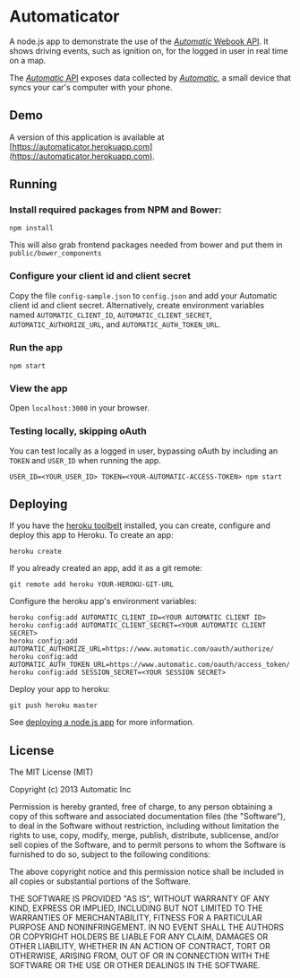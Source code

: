 # Automaticator

A node.js app to demonstrate the use of the [_Automatic_ Webook API](http://automatic.com/developer/).  It shows driving events, such as ignition on, for the logged in user in real time on a map.

The [_Automatic_ API](http://automatic.com/developer/) exposes data collected by [_Automatic_](http://automatic.com), a small device that syncs your car's computer with your phone.

## Demo

A version of this application is available at [https://automaticator.herokuapp.com](https://automaticator.herokuapp.com).

## Running

### Install required packages from NPM and Bower:

    npm install

This will also grab frontend packages needed from bower and put them in `public/bower_components`

### Configure your client id and client secret

Copy the file `config-sample.json` to `config.json` and add your Automatic client id and client secret.  Alternatively, create environment variables named `AUTOMATIC_CLIENT_ID`, `AUTOMATIC_CLIENT_SECRET`, `AUTOMATIC_AUTHORIZE_URL`, and `AUTOMATIC_AUTH_TOKEN_URL`.

### Run the app

    npm start

### View the app

Open `localhost:3000` in your browser.

### Testing locally, skipping oAuth

You can test locally as a logged in user, bypassing oAuth by including an `TOKEN` and `USER_ID` when running the app.

    USER_ID=<YOUR_USER_ID> TOKEN=<YOUR-AUTOMATIC-ACCESS-TOKEN> npm start

## Deploying

If you have the [heroku toolbelt](https://toolbelt.heroku.com/) installed, you can create, configure and deploy this app to Heroku.  To create an app:

    heroku create

If you already created an app, add it as a git remote:

    git remote add heroku YOUR-HEROKU-GIT-URL

Configure the heroku app's environment variables:

    heroku config:add AUTOMATIC_CLIENT_ID=<YOUR AUTOMATIC CLIENT ID>
    heroku config:add AUTOMATIC_CLIENT_SECRET=<YOUR AUTOMATIC CLIENT SECRET>
    heroku config:add AUTOMATIC_AUTHORIZE_URL=https://www.automatic.com/oauth/authorize/
    heroku config:add AUTOMATIC_AUTH_TOKEN_URL=https://www.automatic.com/oauth/access_token/
    heroku config:add SESSION_SECRET=<YOUR SESSION SECRET>

Deploy your app to heroku:

    git push heroku master

See [deploying a node.js app](https://devcenter.heroku.com/articles/getting-started-with-nodejs#deploy-your-application-to-heroku) for more information.

## License

The MIT License (MIT)

Copyright (c) 2013 Automatic Inc

Permission is hereby granted, free of charge, to any person obtaining a copy
of this software and associated documentation files (the "Software"), to deal
in the Software without restriction, including without limitation the rights
to use, copy, modify, merge, publish, distribute, sublicense, and/or sell
copies of the Software, and to permit persons to whom the Software is
furnished to do so, subject to the following conditions:

The above copyright notice and this permission notice shall be included in
all copies or substantial portions of the Software.

THE SOFTWARE IS PROVIDED "AS IS", WITHOUT WARRANTY OF ANY KIND, EXPRESS OR
IMPLIED, INCLUDING BUT NOT LIMITED TO THE WARRANTIES OF MERCHANTABILITY,
FITNESS FOR A PARTICULAR PURPOSE AND NONINFRINGEMENT. IN NO EVENT SHALL THE
AUTHORS OR COPYRIGHT HOLDERS BE LIABLE FOR ANY CLAIM, DAMAGES OR OTHER
LIABILITY, WHETHER IN AN ACTION OF CONTRACT, TORT OR OTHERWISE, ARISING FROM,
OUT OF OR IN CONNECTION WITH THE SOFTWARE OR THE USE OR OTHER DEALINGS IN
THE SOFTWARE.
